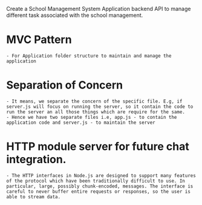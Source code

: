 <!-- Object -->

Create a School Management System Application backend API to manage different task associated with the school management.

<!-- Technique -->

# MVC Pattern

    - For Application folder structure to maintain and manage the application

# Separation of Concern

    - It means, we separate the concern of the specific file. E.g, if server.js will focus on running the server, so it contain the code to run the server an all those things which are require for the same.
    - Hence we have two separate files i.e, app.js - to contain the application code and server.js - to maintain the server

# HTTP module server for future chat integration.

    - The HTTP interfaces in Node.js are designed to support many features of the protocol which have been traditionally difficult to use. In particular, large, possibly chunk-encoded, messages. The interface is careful to never buffer entire requests or responses, so the user is able to stream data.
